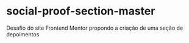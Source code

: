 # social-proof-section-master
 Desafio do site Frontend Mentor propondo a criação de uma seção de depoimentos
